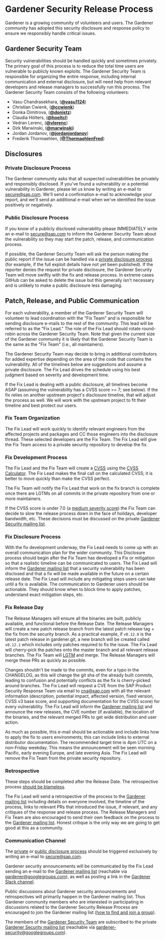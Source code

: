 # Gardener Security Release Process

Gardener is a growing community of volunteers and users. The Gardener community has adopted this security disclosure and response policy to ensure we responsibly handle critical issues.

## Gardener Security Team

Security vulnerabilities should be handled quickly and sometimes privately. The primary goal of this process is to reduce the total time users are vulnerable to publicly known exploits. The Gardener Security Team is responsible for organizing the entire response, including internal communication and external disclosure, but will need help from relevant developers and release managers to successfully run this process. The Gardener Security Team consists of the following volunteers:

* Vasu Chandrasekhara, (**[@vasu1124](https://github.com/vasu1124)**)
* Christian Cwienk, (**[@ccwienk](https://github.com/ccwienk)**)
* Donka Dimitrova, (**[@donistz](https://github.com/donistz)**)
* Claudia H&ouml;lters, (**[@hoeltcl](https://github.com/hoeltcl)**)
* Vedran Lerenc, (**[@vlerenc](https://github.com/vlerenc)**)
* Dirk Marwinski, (**[@marwinski](https://github.com/marwinski)**)
* Jordan Jordanov, (**[@jordanjordanov](https://github.com/jordanjordanov)**)
* Frederik Thormaehlen, (**[@ThormaehlenFred](https://github.com/ThormaehlenFred)**)

## Disclosures

### Private Disclosure Process

The Gardener community asks that all suspected vulnerabilities be privately and responsibly disclosed. If you've found a vulnerability or a potential vulnerability in Gardener, please let us know by writing an e-mail to [secure@sap.com](mailto:secure@sap.com). We'll send a confirmation e-mail to acknowledge your report, and we'll send an additional e-mail when we've identified the issue positively or negatively.

### Public Disclosure Process

If you know of a publicly disclosed vulnerability please IMMEDIATELY write an e-mail to [secure@sap.com](mailto:secure@sap.com) to inform the Gardener Security Team about the vulnerability so they may start the patch, release, and communication process.

If possible, the Gardener Security Team will ask the person making the public report if the issue can be handled via a [private disclosure process](#private-disclosure-process) (for example, if the full exploit details have not yet been published). If the reporter denies the request for private disclosure, the Gardener Security Team will move swiftly with the fix and release process. In extreme cases GitHub can be asked to delete the issue but this generally isn't necessary and is unlikely to make a public disclosure less damaging.

## Patch, Release, and Public Communication

For each vulnerability, a member of the Gardener Security Team will volunteer to lead coordination with the "Fix Team" and is responsible for sending disclosure e-mails to the rest of the community. This lead will be referred to as the "Fix Lead." The role of the Fix Lead should rotate round-robin across the Gardener Security Team. Note that given the current size of the Gardener community it is likely that the Gardener Security Team is the same as the "Fix Team" (i.e., all maintainers).

The Gardener Security Team may decide to bring in additional contributors for added expertise depending on the area of the code that contains the vulnerability. All of the timelines below are suggestions and assume a private disclosure. The Fix Lead drives the schedule using his best judgment based on severity and development time.

If the Fix Lead is dealing with a public disclosure, all timelines become ASAP (assuming the vulnerability has a CVSS score >= 7; see below). If the fix relies on another upstream project's disclosure timeline, that will adjust the process as well. We will work with the upstream project to fit their timeline and best protect our users.

### Fix Team Organization

The Fix Lead will work quickly to identify relevant engineers from the affected projects and packages and CC those engineers into the disclosure thread. These selected developers are the Fix Team. The Fix Lead will give the Fix Team access to a private security repository to develop the fix.

### Fix Development Process

The Fix Lead and the Fix Team will create a [CVSS](https://www.first.org/cvss/specification-document) using the [CVSS Calculator](https://www.first.org/cvss/calculator/3.0). The Fix Lead makes the final call on the calculated CVSS; it is better to move quickly than make the CVSS perfect.

The Fix Team will notify the Fix Lead that work on the fix branch is complete once there are LGTMs on all commits in the private repository from one or more maintainers.

If the CVSS score is under 7.0 (a [medium severity score](https://www.first.org/cvss/specification-document#i5)) the Fix Team can decide to slow the release process down in the face of holidays, developer bandwidth, etc. These decisions must be discussed on the private [Gardener Security mailing list](#communication-channel).

### Fix Disclosure Process

With the fix development underway, the Fix Lead needs to come up with an overall communication plan for the wider community. This Disclosure process should begin after the Fix Team has developed a Fix or mitigation so that a realistic timeline can be communicated to users. The Fix Lead will inform the [Gardener mailing list](#communication-channel) that a security vulnerability has been disclosed and that a fix will be made available in the future on a certain release date. The Fix Lead will include any mitigating steps users can take until a fix is available. The communication to Gardener users should be actionable. They should know when to block time to apply patches, understand exact mitigation steps, etc.

### Fix Release Day

The Release Managers will ensure all the binaries are built, publicly available, and functional before the Release Date. The Release Managers will create a new patch release branch from the latest patch release tag + the fix from the security branch. As a practical example, if `v0.12.0` is the latest patch release in gardener.git, a new branch will be created called `v0.12.1` which includes only patches required to fix the issue. The Fix Lead will cherry-pick the patches onto the master branch and all relevant release branches. The Fix Team will [LGTM](https://github.com/lgtmco/lgtm) and merge. The Release Managers will merge these PRs as quickly as possible.

Changes shouldn't be made to the commits, even for a typo in the CHANGELOG, as this will change the git sha of the already built commits, leading to confusion and potentially conflicts as the fix is cherry-picked around branches. The Fix Lead will request a CVE from the SAP Product Security Response Team via email to [cna@sap.com](mailto:cna@sap.com) with all the relevant information (description, potential impact, affected version, fixed version, CVSS v3 base score, and supporting documentation for the CVSS score) for every vulnerability. The Fix Lead will inform the [Gardener mailing list](#communication-channel) and announce the new releases, the CVE number (if available), the location of the binaries, and the relevant merged PRs to get wide distribution and user action.

As much as possible, this e-mail should be actionable and include links how to apply the fix to users environments; this can include links to external distributor documentation. The recommended target time is 4pm UTC on a non-Friday weekday. This means the announcement will be seen morning Pacific, early evening Europe, and late evening Asia. The Fix Lead will remove the Fix Team from the private security repository.

### Retrospective

These steps should be completed after the Release Date. The retrospective process [should be blameless](https://landing.google.com/sre/book/chapters/postmortem-culture.html).

The Fix Lead will send a retrospective of the process to the [Gardener mailing list](#communication-channel) including details on everyone involved, the timeline of the process, links to relevant PRs that introduced the issue, if relevant, and any critiques of the response and release process. The Release Managers and Fix Team are also encouraged to send their own feedback on the process to the [Gardener mailing list](#communication-channel). Honest critique is the only way we are going to get good at this as a community.

### Communication Channel

The [private](#private-disclosure-process) or [public disclosure process](#public-disclosure-process) should be triggered exclusively by writing an e-mail to [secure@sap.com](mailto:secure@sap.com).

Gardener security announcements will be communicated by the Fix Lead sending an e-mail to the [Gardener mailing list](https://groups.google.com/forum/#!forum/gardener) (reachable via [gardener@googlegroups.com](mailto:gardener@googlegroups.com)), as well as posting a link in the [Gardener Slack channel](https://kubernetes.slack.com/messages/CB57N0BFG/details/).

Public discussions about Gardener security announcements and retrospectives will primarily happen in the Gardener mailing list. Thus Gardener community members who are interested in participating in discussions related to the Gardener Security Release Process are encouraged to join the Gardener mailing list ([how to find and join a group](https://support.google.com/groups/answer/1067205?hl=en)).

The members of the [Gardener Security Team](#gardener-security-team) are subscribed to the private [Gardener Security mailing list](https://groups.google.com/forum/#!forum/gardener-security) (reachable via [gardener-security@googlegroups.com](mailto:gardener-security@googlegroups.com)).
